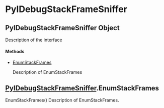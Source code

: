 # PyIDebugStackFrameSniffer

## PyIDebugStackFrameSniffer Object



Description of the interface

#### Methods


  - [EnumStackFrames](PyIDebugStackFrameSniffer.md#pyidebugstackframesnifferenumstackframes)

    Description of EnumStackFrames&nbsp;

## [PyIDebugStackFrameSniffer](#pyidebugstackframesniffer)\.EnumStackFrames

EnumStackFrames\(\)
Description of EnumStackFrames\.